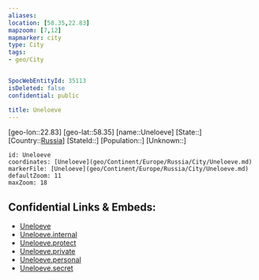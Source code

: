 ```yaml
---
aliases: 
location: [58.35,22.83]
mapzoom: [7,12] 
mapmarker: city 
type: City
tags:
- geo/City


SpocWebEntityId: 35113
isDeleted: false
confidential: public

title: Uneloeve
---
```

[geo-lon::22.83]
[geo-lat::58.35]
[name::Uneloeve]
[State::]
[Country::[Russia](geo/Continent/Europe/Russia.md)]
[StateId::]
[Population::]
[Unknown::]


```leaflet
id: Uneloeve
coordinates: [Uneloeve](geo/Continent/Europe/Russia/City/Uneloeve.md)
markerFile: [Uneloeve](geo/Continent/Europe/Russia/City/Uneloeve.md)
defaultZoom: 11 
maxZoom: 18
```


## Confidential Links & Embeds: 
- [Uneloeve](../../../../../../_public/geo/Continent/Europe/Russia/City/Uneloeve.md) 
- [Uneloeve.internal](../../../../../../_internal/geo/Continent/Europe/Russia/City/Uneloeve.internal.md) 
- [Uneloeve.protect](../../../../../../_protect/geo/Continent/Europe/Russia/City/Uneloeve.protect.md) 
- [Uneloeve.private](../../../../../../_private/geo/Continent/Europe/Russia/City/Uneloeve.private.md) 
- [Uneloeve.personal](../../../../../../_personal/geo/Continent/Europe/Russia/City/Uneloeve.personal.md) 
- [Uneloeve.secret](../../../../../../_secret/geo/Continent/Europe/Russia/City/Uneloeve.secret.md) 
